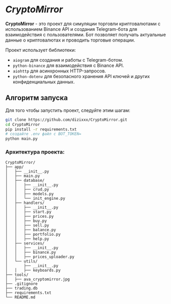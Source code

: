 # *CryptoMirror*


**CryptoMirror** - это проект для симуляции торговли криптовалютами с использованием Binance API и создания Telegram-бота для взаимодействия с пользователями. Бот позволяет получать актуальные данные о криптовалютах и проводить торговые операции.

Проект использует библиотеки:
- `aiogram` для создания и работы с Telegram-ботом.
- `python-binance` для взаимодействия с Binance API.
- `aiohttp` для асинхронных HTTP-запросов.
- `python-dotenv` для безопасного хранения API ключей и других конфиденциальных данных.

## Алгоритм запуска

Для того чтобы запустить проект, следуйте этим шагам:

```bash
git clone https://github.com/dizixxx/CryptoMirror.git
cd CryptoMirror
pip install -r requirements.txt
# создайте .env файл с BOT_TOKEN=
python main.py
```

### **Архитектура проекта**:
```
CryptoMirror/
├── app/
│   ├── __init__.py
│   ├── main.py
│   ├── database/
│   │   ├── __init__.py
│   │   ├── crud.py
│   │   ├── models.py
│   │   └── init_engine.py
│   ├── handlers/
│   │   ├── __init__.py
│   │   ├── start.py
│   │   ├── prices.py
│   │   ├── buy.py
│   │   ├── sell.py
│   │   ├── balance.py
│   │   ├── portfolio.py
│   │   ├── help.py 
│   ├── services/
│   │   ├── __init__.py
│   │   ├── binance.py
│   │   ├── prices_uploader.py
│   └── utils/
│       ├── __init__.py
│   │   ├── keyboards.py
├── tools/
│   ├── ava_cryptomirror.jpg
├── .gitignore
├── trading.db
├── requirements.txt
└── README.md
```